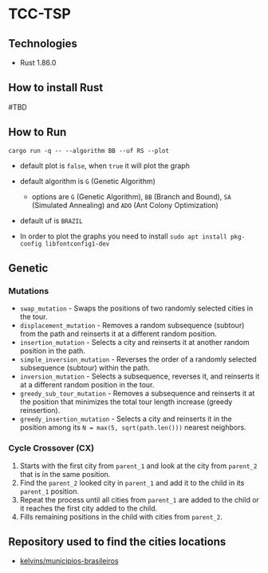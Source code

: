 # TCC-TSP

## Technologies

- Rust 1.86.0

## How to install Rust

#TBD

## How to Run

`cargo run -q -- --algorithm BB --uf RS --plot`

- default plot is `false`, when `true` it will plot the graph
- default algorithm is `G` (Genetic Algorithm)
  - options are `G` (Genetic Algorithm), `BB` (Branch and Bound), `SA` (Simulated Annealing) and `ADO` (Ant Colony Optimization)
- default uf is `BRAZIL`


- In order to plot the graphs you need to install `sudo apt install pkg-config libfontconfig1-dev`

## Genetic

### Mutations

- `swap_mutation` - Swaps the positions of two randomly selected cities in the tour.
- `displacement_mutation` - Removes a random subsequence (subtour) from the path and reinserts it at a different random position.
- `insertion_mutation` - Selects a city and reinserts it at another random position in the path.
- `simple_inversion_mutation` - Reverses the order of a randomly selected subsequence (subtour) within the path.
- `inversion_mutation` - Selects a subsequence, reverses it, and reinserts it at a different random position in the tour.
- `greedy_sub_tour_mutation` - Removes a subsequence and reinserts it at the position that minimizes the total tour length increase (greedy reinsertion).
- `greedy_insertion_mutation` - Selects a city and reinserts it in the position among its `N = max(5, sqrt(path.len()))` nearest neighbors.

### Cycle Crossover (CX)

1) Starts with the first city from `parent_1` and look at the city from `parent_2` that is in the same position.
2) Find the `parent_2` looked city in `parent_1` and add it to the child in its `parent_1` position.
3) Repeat the process until all cities from `parent_1` are added to the child or it reaches the first city added to the child.
4) Fills remaining positions in the child with cities from `parent_2`.

## Repository used to find the cities locations

- [kelvins/municipios-brasileiros](https://github.com/kelvins/municipios-brasileiros)